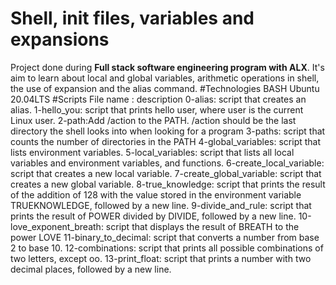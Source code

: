 # Shell, init files, variables and expansions
Project done during **Full stack software engineering program with ALX**. It's aim to learn about local and global variables, arithmetic operations in shell, the use of expansion and the alias command.
#Technologies
BASH
Ubuntu 20.04LTS
#Scripts
File name : description
0-alias: script that creates an alias.
1-hello_you: script that prints hello user, where user is the current Linux user.
2-path:Add /action to the PATH. /action should be the last directory the shell looks into when looking for a program
3-paths: script that counts the number of directories in the PATH
4-global_variables: script that lists environment variables.
5-local_variables: script that lists all local variables and environment variables, and functions.
6-create_local_variable: script that creates a new local variable.
7-create_global_variable: script that creates a new global variable.
8-true_knowledge: script that prints the result of the addition of 128 with the value stored in the environment variable TRUEKNOWLEDGE, followed by a new line.
9-divide_and_rule: script that prints the result of POWER divided by DIVIDE, followed by a new line.
10-love_exponent_breath: script that displays the result of BREATH to the power LOVE
11-binary_to_decimal: script that converts a number from base 2 to base 10.
12-combinations: script that prints all possible combinations of two letters, except oo.
13-print_float: script that prints a number with two decimal places, followed by a new line.
